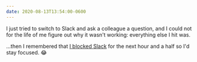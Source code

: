 ```yaml
---
date: 2020-08-13T13:54:00-0600
---
```


I just tried to switch to Slack and ask a colleague a question, and I could not for the life of me figure out why it wasn't working: everything else I hit was.

…then I remembered that [I blocked Slack][freedom] for the next hour and a half so I'd stay focused. 😂

[freedom]: https://freedom.to